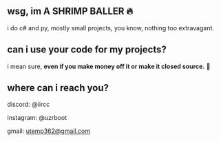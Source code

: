 ## wsg, im A SHRIMP BALLER :fire:
i do c# and py, mostly small projects, you know, nothing too extravagant.

## can i use your code for my projects?
i mean sure, **even if you make money off it or make it closed source.** :shrug:

## where can i reach you?
discord: @iircc

instagram: @uzrboot

gmail: utemp362@gmail.com
